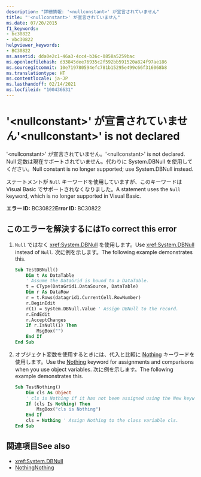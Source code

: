```yaml
---
description: "詳細情報: '<nullconstant>' が宣言されていません"
title: "'<nullconstant>' が宣言されていません"
ms.date: 07/20/2015
f1_keywords:
- bc30822
- vbc30822
helpviewer_keywords:
- BC30822
ms.assetid: dda0e2c1-46a3-4cc4-b36c-0858a5259bac
ms.openlocfilehash: d33845dee76935c2f592bb591520a824f97ae186
ms.sourcegitcommit: 10e719780594efc781b15295e499c66f316068b8
ms.translationtype: HT
ms.contentlocale: ja-JP
ms.lasthandoff: 02/14/2021
ms.locfileid: "100436631"
---
```

# <a name="nullconstant-is-not-declared"></a><span data-ttu-id="d9234-103">'\<nullconstant>' が宣言されていません</span><span class="sxs-lookup"><span data-stu-id="d9234-103">'\<nullconstant>' is not declared</span></span>

<span data-ttu-id="d9234-104">'\<nullconstant>' が宣言されていません。</span><span class="sxs-lookup"><span data-stu-id="d9234-104">'\<nullconstant>' is not declared.</span></span> <span data-ttu-id="d9234-105">Null 定数は現在サポートされていません。代わりに System.DBNull を使用してください。</span><span class="sxs-lookup"><span data-stu-id="d9234-105">Null constant is no longer supported; use System.DBNull instead.</span></span>  
  
 <span data-ttu-id="d9234-106">ステートメントが `Null` キーワードを使用していますが、このキーワードは Visual Basic でサポートされなくなりました。</span><span class="sxs-lookup"><span data-stu-id="d9234-106">A statement uses the `Null` keyword, which is no longer supported in Visual Basic.</span></span>  
  
 <span data-ttu-id="d9234-107">**エラー ID:** BC30822</span><span class="sxs-lookup"><span data-stu-id="d9234-107">**Error ID:** BC30822</span></span>  
  
## <a name="to-correct-this-error"></a><span data-ttu-id="d9234-108">このエラーを解決するには</span><span class="sxs-lookup"><span data-stu-id="d9234-108">To correct this error</span></span>  
  
1. <span data-ttu-id="d9234-109">`Null` ではなく <xref:System.DBNull> を使用します。</span><span class="sxs-lookup"><span data-stu-id="d9234-109">Use <xref:System.DBNull> instead of `Null`.</span></span> <span data-ttu-id="d9234-110">次に例を示します。</span><span class="sxs-lookup"><span data-stu-id="d9234-110">The following example demonstrates this.</span></span>  
  
    ```vb  
    Sub TestDBNull()  
        Dim t As DataTable  
        ' Assume the DataGrid is bound to a DataTable.  
        t = CType(DataGrid1.DataSource, DataTable)  
        Dim r As DataRow  
        r = t.Rows(datagrid1.CurrentCell.RowNumber)  
        r.BeginEdit  
        r(1) = System.DBNull.Value ' Assign DBNull to the record.  
        r.EndEdit  
        r.AcceptChanges  
        If r.IsNull(1) Then  
            MsgBox("")  
        End If  
    End Sub  
    ```  
  
2. <span data-ttu-id="d9234-111">オブジェクト変数を使用するときには、代入と比較に [Nothing](../language-reference/nothing.md) キーワードを使用します。</span><span class="sxs-lookup"><span data-stu-id="d9234-111">Use the [Nothing](../language-reference/nothing.md) keyword for assignments and comparisons when you use object variables.</span></span> <span data-ttu-id="d9234-112">次に例を示します。</span><span class="sxs-lookup"><span data-stu-id="d9234-112">The following example demonstrates this.</span></span>  
  
    ```vb  
    Sub TestNothing()  
        Dim cls As Object  
        ' cls is Nothing if it has not been assigned using the New keyword.  
        If (cls Is Nothing) Then  
            MsgBox("cls is Nothing")  
        End If  
        cls = Nothing ' Assign Nothing to the class variable cls.  
    End Sub  
    ```  
  
## <a name="see-also"></a><span data-ttu-id="d9234-113">関連項目</span><span class="sxs-lookup"><span data-stu-id="d9234-113">See also</span></span>

- <xref:System.DBNull>
- [<span data-ttu-id="d9234-114">Nothing</span><span class="sxs-lookup"><span data-stu-id="d9234-114">Nothing</span></span>](../language-reference/nothing.md)
